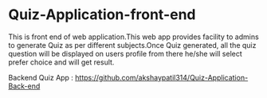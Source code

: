 # Quiz-Application-front-end
This is front end of web application.This web app provides facility to admins to generate Quiz as per different subjects.Once Quiz generated, all the quiz question will be displayed on users profile from there he/she will select prefer choice and will get result.

Backend Quiz App : https://github.com/akshaypatil314/Quiz-Application-Back-end
